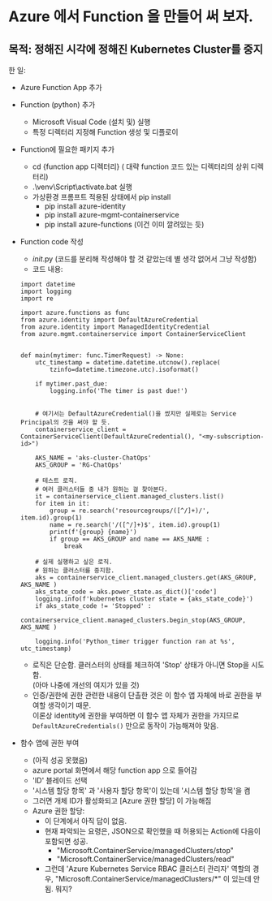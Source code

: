 # Azure 에서 Function 을 만들어 써 보자.

## 목적: 정해진 시각에 정해진 Kubernetes Cluster를 중지

한 일:
- Azure Function App 추가 
- Function (python) 추가
  * Microsoft Visual Code (설치 및) 실행
  * 특정 디렉터리 지정해 Function 생성 및 디플로이
- Function에 필요한 패키지 추가
  * cd {function app 디렉터리}    ( 대략 function 코드 있는 디렉터리의 상위 디렉터리)
  * .\venv\Script\activate.bat 실행
  * 가상환경 프롬프트 적용된 상태에서 pip install 
    + pip install azure-identity
    + pip install azure-mgmt-containerservice
    + pip install azure-functions    (이건 이미 깔려있는 듯)
- Function code 작성
  * _init_.py  (코드를 분리해 작성해야 할 것 같았는데 별 생각 없어서 그냥 작성함)
  * 코드 내용:
  ```
  import datetime
  import logging
  import re

  import azure.functions as func
  from azure.identity import DefaultAzureCredential
  from azure.identity import ManagedIdentityCredential
  from azure.mgmt.containerservice import ContainerServiceClient


  def main(mytimer: func.TimerRequest) -> None:
      utc_timestamp = datetime.datetime.utcnow().replace(
          tzinfo=datetime.timezone.utc).isoformat()

      if mytimer.past_due:
          logging.info('The timer is past due!')


      # 여기서는 DefaultAzureCredential()을 썼지만 실제로는 Service Principal의 것을 써야 할 듯.
      containerservice_client = ContainerServiceClient(DefaultAzureCredential(), "<my-subscription-id>")

      AKS_NAME = 'aks-cluster-ChatOps'
      AKS_GROUP = 'RG-ChatOps'

      # 테스트 로직. 
      # 여러 클러스터들 중 내가 원하는 걸 찾아본다.
      it = containerservice_client.managed_clusters.list()
      for item in it:
          group = re.search('resourcegroups/([^/]+)/', item.id).group(1)
          name = re.search('/([^/]+)$', item.id).group(1)
          print(f'{group} {name}')
          if group == AKS_GROUP and name == AKS_NAME :
              break

      # 실제 실행하고 싶은 로직.
      # 원하는 클러스터를 중지함.
      aks = containerservice_client.managed_clusters.get(AKS_GROUP, AKS_NAME )
      aks_state_code = aks.power_state.as_dict()['code'] 
      logging.info(f'kubernetes cluster state = {aks_state_code}')
      if aks_state_code != 'Stopped' :
          containerservice_client.managed_clusters.begin_stop(AKS_GROUP, AKS_NAME )

      logging.info('Python_timer trigger function ran at %s', utc_timestamp)

  ```
  * 로직은 단순함. 클러스터의 상태를 체크하여 'Stop' 상태가 아니면 Stop을 시도함.  
    (아마 나중에 개선의 여지가 있을 것)
  * 인증/권한에 권한 관련한 내용이 단촐한 것은 이 함수 앱 자체에 바로 권한을 부여할 생각이기 때문.  
    이론상 identity에 권한을 부여하면 이 함수 앱 자체가 권한을 가지므로 `DefaultAzureCredentials()` 만으로 동작이 가능해져야 맞음.

- 함수 앱에 권한 부여
  * (아직 성공 못했음)
  * azure portal 화면에서 해당 function app 으로 들어감
  * 'ID' 블레이드 선택
  * '시스템 할당 항목' 과 '사용자 할당 항목'이 있는데 '시스템 할당 항목'을 켬
  * 그러면 개체 ID가 활성화되고 [Azure 권한 할당] 이 가능해짐
  * Azure 권한 할당:
    + 이 단계에서 아직 답이 없음.
    + 현재 파악되는 요령은, JSON으로 확인했을 때 허용되는 Action에 다음이 포함되면 성공.
      - "Microsoft.ContainerService/managedClusters/stop"
      - "Microsoft.ContainerService/managedClusters/read"
    + 그런데 'Azure Kubernetes Service RBAC 클러스터 관리자' 역할의 경우, "Microsoft.ContainerService/managedClusters/*" 이 있는데 안됨. 뭐지?
 


